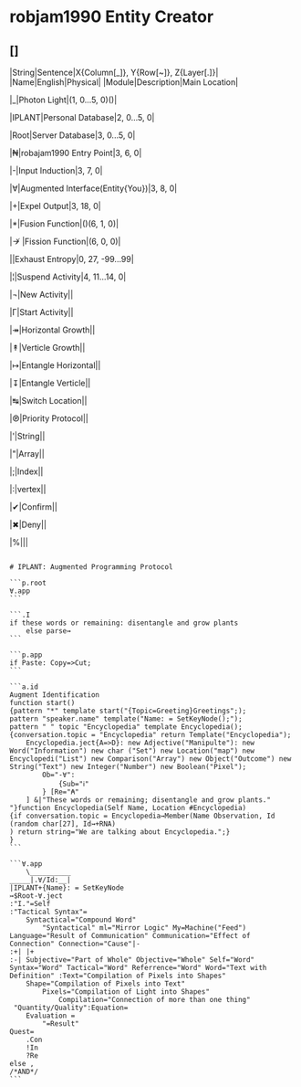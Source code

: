 # robjam1990 Entity Creator

[<Settings>]
---
|String|Sentence|X{Column[_]}, Y{Row[~]}, Z{Layer[.]}|
|Name|English|Physical|
|Module|Description|Main Location|

|_|Photon Light|(1, 0...5, 0)()|

|IPLANT|Personal Database|2, 0...5, 0|

|Root|Server Database|3, 0...5, 0|

|₦|robajam1990 Entry Point|3, 6, 0|

|-|Input Induction|3, 7, 0|

|∀|Augmented Interface(Entity{You})|3, 8, 0|

|+|Expel Output|3, 18, 0|

|*|Fusion Function|()(6, 1, 0)|

|↛ |Fission Function|(6, 0, 0)|

|\|Exhaust Entropy|0, 27, -99...99|

|¦|Suspend Activity|4, 11...14, 0|

|¬|New Activity||

|Γ|Start Activity||

|↠|Horizontal Growth||

|↟|Verticle Growth||

|↦|Entangle Horizontal||

|↧|Entangle Verticle||

|↹|Switch Location||

|℗|Priority Protocol||

|'|String||

|"|Array||

|;|Index||

|:|vertex||

|✔|Confirm||

|✖|Deny||

|%|||

````.iplant

# IPLANT: Augmented Programming Protocol

```p.root
∀.app
```

```.I
if these words or remaining: disentangle and grow plants
    else parse↣
```

```p.app
if Paste: Copy=>Cut;
```

```a.id
Augment Identification 
function start() 
{pattern "*" template start("{Topic=Greeting}Greetings";);
pattern "speaker.name" template("Name: = SetKeyNode();");
pattern " " topic "Encyclopedia" template Encyclopedia();
{conversation.topic = "Encyclopedia" return Template("Encyclopedia");
    Encyclopedia.ject{A=>D}: new Adjective("Manipulte"): new Word("Information") new char ("Set") new Location("map") new Encyclopedi("List") new Comparison("Array") new Object("Outcome") new String("Text") new Integer("Number") new Boolean("Pixel");
        Ob="-∀": 
            {Sub="ℹ"
        } [Re="₳"
    ] &|"These words or remaining; disentangle and grow plants."
"}function Encyclopedia(Self Name, Location #Encyclopedia) 
{if conversation.topic = Encyclopedia↣Member(Name Observation, Id (random char[27], Id↣+RNA)
) return string="We are talking about Encyclopedia.";}
}
```

```∀.app
    \__________
_____|.∀/Id:__|
|IPLANT+{Name}: = SetKeyNode
↣$Root-∀.ject
:"I."=Self
:"Tactical Syntax"=
    Syntactical="Compound Word"
        "Syntactical" ml="Mirror Logic" My=Machine("Feed") Language="Result of Communication" Communication="Effect of Connection" Connection="Cause"|-
:+| |+
:-| Subjective="Part of Whole" Objective="Whole" Self="Word" Syntax="Word" Tactical="Word" Referrence="Word" Word="Text with Definition" :Text="Compilation of Pixels into Shapes" 
    Shape="Compilation of Pixels into Text"
        Pixels="Compilation of Light into Shapes"
            Compilation="Connection of more than one thing"
 "Quantity/Quality":Equation= 
    Evaluation =
        "=Result"
Quest=
    .Con
    !In
    ?Re
else ,
/*AND*/
```

````
